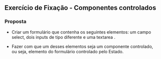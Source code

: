 ## Exercício de Fixação - Componentes controlados

### **Proposta**

- Criar um formulário que contenha os seguintes elementos: um campo select, dois inputs de tipo diferente e uma textarea .

- Fazer com que um desses elementos seja um componente controlado, ou seja, elemento do formulário controlado pelo Estado.
